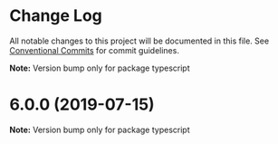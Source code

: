 # Change Log

All notable changes to this project will be documented in this file.
See [Conventional Commits](https://conventionalcommits.org) for commit guidelines.



**Note:** Version bump only for package typescript





# 6.0.0 (2019-07-15)

**Note:** Version bump only for package typescript
